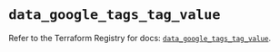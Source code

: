 # `data_google_tags_tag_value`

Refer to the Terraform Registry for docs: [`data_google_tags_tag_value`](https://registry.terraform.io/providers/hashicorp/google-beta/6.9.0/docs/data-sources/google_tags_tag_value).
